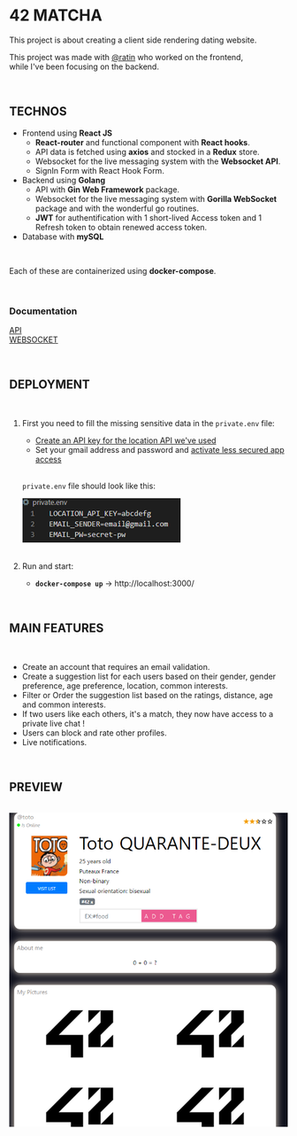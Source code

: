 # **42 MATCHA**

This project is about creating a client side rendering dating website.

This project was made with [@ratin](https://github.com/ratin42) who worked on the frontend,
</br>while I've been focusing on the backend.

</br>

## **TECHNOS**

- Frontend using **React JS**
    - **React-router** and functional component with **React hooks**.
    - API data is fetched using **axios** and stocked in a **Redux** store.
    - Websocket for the live messaging system with the **Websocket API**.
    - SignIn Form with React Hook Form.
- Backend using **Golang**
    - API with **Gin Web Framework** package.
    - Websocket for the live messaging system with **Gorilla WebSocket** package and with the wonderful go routines.
    - **JWT** for authentification with 1 short-lived Access token and 1 Refresh token to obtain renewed access token.
- Database with **mySQL**

</br>

Each of these are containerized using **docker-compose**.


</br>

### **Documentation**

[API](Server/api/README.md)
</br>
[WEBSOCKET](Server/websocket/README.md)

</br>

## **DEPLOYMENT**

</br>

1. First you need to fill the missing sensitive data in the ``private.env`` file:
    - [Create an API key for the location API we've used](https://ipstack.com/signup/free)
    - Set your gmail address and password and [activate less secured app access](https://myaccount.google.com/lesssecureapps)
    
    </br>

    ``private.env`` file should look like this:

    <img src="assets/matcha_private_env.png">

    </br>
    </br>


2. Run and start:
    - **``docker-compose up``** &rarr; http://localhost:3000/

</br>



## **MAIN FEATURES**

</br>

- Create an account that requires an email validation.
- Create a suggestion list for each users based on their gender, gender preference, age preference, location, common interests.
- Filter or Order the suggestion list based on the ratings, distance, age and common interests.
- If two users like each others, it's a match, they now have access to a private live chat !
- Users can block and rate other profiles.
- Live notifications.

</br>

## **PREVIEW**

</br>

<img src="assets/matcha_profile.png">
